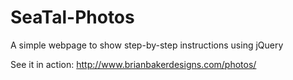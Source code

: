# SeaTal-Photos
A simple webpage to show step-by-step instructions using jQuery

See it in action: http://www.brianbakerdesigns.com/photos/
